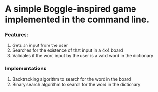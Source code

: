 # A simple Boggle-inspired game implemented in the command line.

### Features:
1. Gets an input from the user
2. Searches for the existence of that input in a 4x4 board
3. Validates if the word input by the user is a valid word in the dictionary

### Implementations
1. Backtracking algorithm to search for the word in the board
2. Binary search algorithm to search for the word in the dictionary
